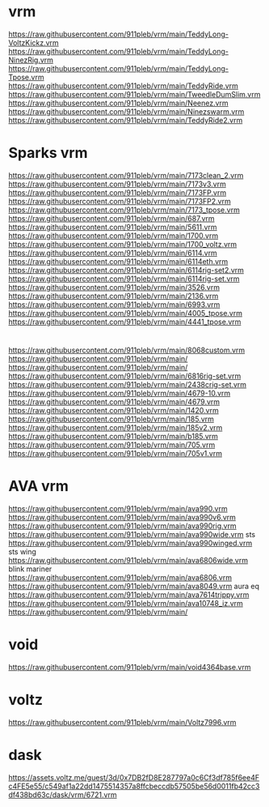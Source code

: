 # vrm
https://raw.githubusercontent.com/911pleb/vrm/main/TeddyLong-VoltzKickz.vrm
https://raw.githubusercontent.com/911pleb/vrm/main/TeddyLong-NinezRig.vrm
https://raw.githubusercontent.com/911pleb/vrm/main/TeddyLong-Tpose.vrm
https://raw.githubusercontent.com/911pleb/vrm/main/TeddyRide.vrm
https://raw.githubusercontent.com/911pleb/vrm/main/TweedleDumSlim.vrm
https://raw.githubusercontent.com/911pleb/vrm/main/Neenez.vrm
https://raw.githubusercontent.com/911pleb/vrm/main/Ninezswarm.vrm
https://raw.githubusercontent.com/911pleb/vrm/main/TeddyRide2.vrm

# Sparks vrm
https://raw.githubusercontent.com/911pleb/vrm/main/7173clean_2.vrm
https://raw.githubusercontent.com/911pleb/vrm/main/7173v3.vrm
https://raw.githubusercontent.com/911pleb/vrm/main/7173FP.vrm
https://raw.githubusercontent.com/911pleb/vrm/main/7173FP2.vrm
https://raw.githubusercontent.com/911pleb/vrm/main/7173_tpose.vrm
https://raw.githubusercontent.com/911pleb/vrm/main/687.vrm
https://raw.githubusercontent.com/911pleb/vrm/main/5611.vrm
https://raw.githubusercontent.com/911pleb/vrm/main/1700.vrm
https://raw.githubusercontent.com/911pleb/vrm/main/1700_voltz.vrm
https://raw.githubusercontent.com/911pleb/vrm/main/6114.vrm
https://raw.githubusercontent.com/911pleb/vrm/main/6114eth.vrm
https://raw.githubusercontent.com/911pleb/vrm/main/6114rig-set2.vrm
https://raw.githubusercontent.com/911pleb/vrm/main/6114rig-set.vrm
https://raw.githubusercontent.com/911pleb/vrm/main/3526.vrm
https://raw.githubusercontent.com/911pleb/vrm/main/2136.vrm
https://raw.githubusercontent.com/911pleb/vrm/main/6993.vrm
https://raw.githubusercontent.com/911pleb/vrm/main/4005_tpose.vrm
https://raw.githubusercontent.com/911pleb/vrm/main/4441_tpose.vrm
#
https://raw.githubusercontent.com/911pleb/vrm/main/8068custom.vrm
https://raw.githubusercontent.com/911pleb/vrm/main/
https://raw.githubusercontent.com/911pleb/vrm/main/
https://raw.githubusercontent.com/911pleb/vrm/main/6816rig-set.vrm
https://raw.githubusercontent.com/911pleb/vrm/main/2438crig-set.vrm
https://raw.githubusercontent.com/911pleb/vrm/main/4679-10.vrm
https://raw.githubusercontent.com/911pleb/vrm/main/4679.vrm
https://raw.githubusercontent.com/911pleb/vrm/main/1420.vrm
https://raw.githubusercontent.com/911pleb/vrm/main/185.vrm
https://raw.githubusercontent.com/911pleb/vrm/main/185v2.vrm
https://raw.githubusercontent.com/911pleb/vrm/main/b185.vrm
https://raw.githubusercontent.com/911pleb/vrm/main/705.vrm
https://raw.githubusercontent.com/911pleb/vrm/main/705v1.vrm

# AVA vrm
https://raw.githubusercontent.com/911pleb/vrm/main/ava990.vrm
https://raw.githubusercontent.com/911pleb/vrm/main/ava990v6.vrm
https://raw.githubusercontent.com/911pleb/vrm/main/ava990rig.vrm
https://raw.githubusercontent.com/911pleb/vrm/main/ava990wide.vrm     sts
https://raw.githubusercontent.com/911pleb/vrm/main/ava990winged.vrm     sts wing
https://raw.githubusercontent.com/911pleb/vrm/main/ava6806wide.vrm    blink mariner
https://raw.githubusercontent.com/911pleb/vrm/main/ava6806.vrm
https://raw.githubusercontent.com/911pleb/vrm/main/ava8049.vrm      aura eq
https://raw.githubusercontent.com/911pleb/vrm/main/ava7614trippy.vrm
https://raw.githubusercontent.com/911pleb/vrm/main/ava10748_iz.vrm
https://raw.githubusercontent.com/911pleb/vrm/main/

# void
https://raw.githubusercontent.com/911pleb/vrm/main/void4364base.vrm

# voltz
https://raw.githubusercontent.com/911pleb/vrm/main/Voltz7996.vrm

# dask
https://assets.voltz.me/guest/3d/0x7DB2fD8E287797a0c6Cf3df785f6ee4Fc4FE5e55/c549af1a22dd1475514357a8ffcbeccdb57505be56d0011fb42cc3df438bd63c/dask/vrm/6721.vrm
